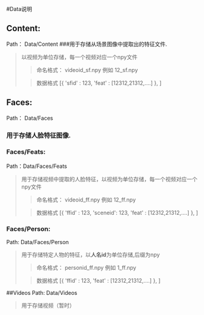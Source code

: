 #Data说明
## Content:
Path： Data/Content
###用于存储从场景图像中提取出的特征文件.
>以视频为单位存储，每一个视频对应一个npy文件
>>命名格式：
videoid_sf.npy 例如 12_sf.npy
>
>>数据格式
>>[{
    'sfid' : 123,
    'feat' : [12312,21312,....]
}, ]

## Faces:
Path： Data/Faces
### 用于存储人脸特征图像.
### Faces/Feats:
Path：Data/Faces/Feats
>用于存储视频中提取的人脸特征，以视频为单位存储，每一个视频对应一个npy文件
>>命名格式：
videoid_ff.npy 例如 12_ff.npy
>
>>数据格式
>>[{
    'ffid'   : 123,
    'sceneid': 123,
    'feat' : [12312,21312,....]
}, ]

### Faces/Person:
Path: Data/Faces/Person
>用于存储特定人物的特征，以<b>人名id</b>为单位存储,后缀为npy
>>命名格式：
personid_ff.npy 例如 1_ff.npy
>
>>数据格式
>>[{
    'ffid'   : 123,
    'feat' : [12312,21312,....]
}, ]


##Videos
Path: Data/Videos
>用于存储视频（暂时）
